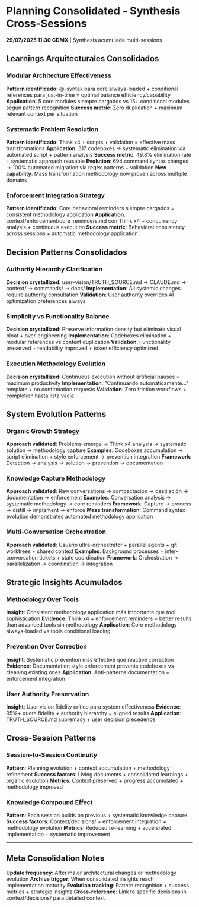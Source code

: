 # Planning Consolidated - Synthesis Cross-Sessions

**29/07/2025 11:30 CDMX** | Synthesis acumulada multi-sessions

## Learnings Arquitecturales Consolidados

### Modular Architecture Effectiveness
**Pattern identificado**: @-syntax para core always-loaded + conditional references para just-in-time = optimal balance efficiency/capability
**Application**: 5 core modules siempre cargados vs 15+ conditional modules según pattern recognition
**Success metric**: Zero duplication + maximum relevant context per situation

### Systematic Problem Resolution
**Pattern identificado**: Think x4 + scripts + validation = effective mass transformations
**Application**: 317 codeboxes → systematic elimination via automated script + pattern analysis
**Success metric**: 49.8% elimination rate + systematic approach reusable
**Evolution**: 694 command syntax changes → 100% automated migration via regex patterns + validation
**New capability**: Mass transformation methodology now proven across multiple domains

### Enforcement Integration Strategy
**Pattern identificado**: Core behavioral reminders siempre cargados = consistent methodology application
**Application**: context/enforcement/core_reminders.md con Think x4 + concurrency analysis + continuous execution
**Success metric**: Behavioral consistency across sessions + automatic methodology application

## Decision Patterns Consolidados

### Authority Hierarchy Clarification
**Decision crystallized**: user-vision/TRUTH_SOURCE.md → CLAUDE.md → context/ → commands/ → docs/
**Implementation**: All systemic changes require authority consultation
**Validation**: User authority overrides AI optimization preferences always

### Simplicity vs Functionality Balance
**Decision crystallized**: Preserve information density but eliminate visual bloat + over-engineering
**Implementation**: Codeboxes elimination + modular references vs content duplication
**Validation**: Functionality preserved + readability improved + token efficiency optimized

### Execution Methodology Evolution
**Decision crystallized**: Continuous execution without artificial pauses = maximum productivity
**Implementation**: "Continuando automáticamente..." template + no confirmation requests
**Validation**: Zero friction workflows + completion hasta lista vacía

## System Evolution Patterns

### Organic Growth Strategy
**Approach validated**: Problems emerge → Think x4 analysis → systematic solution → methodology capture
**Examples**: Codeboxes accumulation → script elimination + style enforcement → prevention integration
**Framework**: Detection → analysis → solution → prevention → documentation

### Knowledge Capture Methodology
**Approach validated**: Raw conversations → compactación → destilación → documentation → enforcement
**Examples**: Conversation analysis → systematic methodology → core reminders
**Framework**: Capture → process → distill → implement → enforce
**Mass transformation**: Command syntax evolution demonstrates automated methodology application

### Multi-Conversation Orchestration
**Approach validated**: Usuario ultra-orchestrator + parallel agents + git worktrees + shared context
**Examples**: Background processes + inter-conversation tickets + state coordination
**Framework**: Orchestration → parallelization → coordination → integration

## Strategic Insights Acumulados

### Methodology Over Tools
**Insight**: Consistent methodology application más importante que tool sophistication
**Evidence**: Think x4 + enforcement reminders = better results than advanced tools sin methodology
**Application**: Core methodology always-loaded vs tools conditional loading

### Prevention Over Correction
**Insight**: Systematic prevention más effective que reactive correction
**Evidence**: Documentation style enforcement prevents codeboxes vs cleaning existing ones
**Application**: Anti-patterns documentation + enforcement integration

### User Authority Preservation
**Insight**: User vision fidelity crítico para system effectiveness
**Evidence**: 95%+ quote fidelity + authority hierarchy = aligned results
**Application**: TRUTH_SOURCE.md supremacy + user decision precedence

## Cross-Session Patterns

### Session-to-Session Continuity
**Pattern**: Planning evolution + context accumulation + methodology refinement
**Success factors**: Living documents + consolidated learnings + organic evolution
**Metrics**: Context preserved + progress accumulated + methodology improved

### Knowledge Compound Effect
**Pattern**: Each session builds on previous + systematic knowledge capture
**Success factors**: Context/decisions/ + enforcement integration + methodology evolution
**Metrics**: Reduced re-learning + accelerated implementation + systematic improvement

---

## Meta Consolidation Notes

**Update frequency**: After major architectural changes or methodology evolution
**Archive trigger**: When consolidated insights reach implementation maturity
**Evolution tracking**: Pattern recognition + success metrics + strategic insights
**Cross-reference**: Link to specific decisions in context/decisions/ para detailed context
